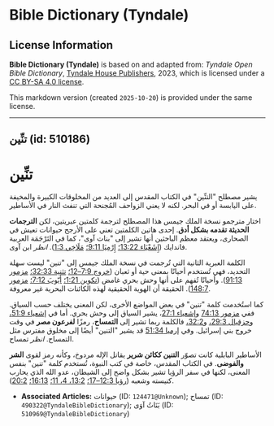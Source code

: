 # Bible Dictionary (Tyndale)

## License Information

**Bible Dictionary (Tyndale)** is based on and adapted from: _Tyndale Open Bible Dictionary_, [Tyndale House Publishers](https://tyndaleopenresources.com/), 2023, which is licensed under a [CC BY-SA 4.0 license](https://creativecommons.org/licenses/by-sa/4.0/legalcode.en).

This markdown version (created `2025-10-20`) is provided under the same license.



--------------------------------

## تنِّين (id: 510186)

تنِّين
======

يشير مصطلح "التنِّين" في الكتاب المقدس إلى العديد من المخلوقات الكبيرة والمخيفة على اليابسة أو في البحر. لكنه لا يعني الزواحف المُجنحة التي تنفث النار في الأساطير.

اختار مترجمو نسخة الملك جيمس هذا المصطلح لترجمة كلمتين عبريتين، لكن **الترجمات الحديثة تقدمه بشكل أدق**. إحدى هاتين الكلمتين تعني على الأرجح حيوانات تعيش في الصحارى، ويعتقد معظم الباحثين أنها تشير إلى "بنات آوى"، كما في التَرْجَمَة العربية فاندايك ([إِشَعْيَاء 13:22؛](https://ref.ly/Isa13:22) [إِرْمِيَا 9:11؛](https://ref.ly/Jer9:11) [مَلَاخِي 1:3](https://ref.ly/Mal1:3)). *انظر* ابن آوى.

الكلمة العبرية الثانية التي تُرجمت في نسخة الملك جيمس إلى "تنين" ليست سهلة التحديد، فهي تُستخدم أحيانًا بمعنى حية أو ثعبان ([خروج 7:9–12؛](https://ref.ly/Exod7:9-Exod7:12) [تثنية 32:33؛](https://ref.ly/Deut32:33) [مزمور 91:13](https://ref.ly/Ps91:13)). وأحيانًا تُفهم على أنها وحش بحري غامض ([تكوين 1:21؛](https://ref.ly/Gen1:21) [أَيّوبَ 7:12؛](https://ref.ly/Job7:12) [مزمور 148:7](https://ref.ly/Ps148:7)). الحقيقة أن الهوية الحقيقية لهذه الكائنات البحرية غير معروفة.

كما استُخدمت كلمة "تنين" في بعض المواضع الأخرى، لكن المعنى يختلف حسب السياق. ففي [مزمور 74:13](https://ref.ly/Ps74:13) و[إشعياء 27:1](https://ref.ly/Isa27:1)، يشير السياق إلى وحش بحري. أما في [إشعياء 51:9،](https://ref.ly/Isa51:9) و[حزقيال 29:3،](https://ref.ly/Ezek29:3) و[32:2،](https://ref.ly/Ezek32:2) فالكلمة ربما تشير إلى **التمساح**، رمزًا **لفرعون مصر** في وقت خروج بني إسرائيل. وفي [إرميا 51:34](https://ref.ly/Jer51:34) قد يشير "التنين" أيضًا إلى مخلوق مفترس مثل التمساح. *انظر* تمساح.

الأساطير البابلية كانت تصوّر **التنين ككائن شرير** يقاتل الإله مردوخ، وكأنه رمز لقوى **الشر والفوضى**. في الكتاب المقدس، خاصة في كتب النبوة، تُستخدم كلمة "تنين" بنفس المعنى، لكنها في سفر الرؤيا تشير بشكل واضح إلى الشيطان، عدو الله الذي يحارب كنيسته وشعبه ([رؤيا 12:3–17؛](https://ref.ly/Rev12:3-Rev12:17) [13:2، 4، 11؛](https://ref.ly/Rev13:2,Rev13:4,Rev13:11) [16:13؛](https://ref.ly/Rev16:13) [20:2](https://ref.ly/Rev20:2)).

* **Associated Articles:** حيوانات (ID: `124471@Unknown`); تمساح (ID: `490322@TyndaleBibleDictionary`); بَنَاتُ آوَى (ID: `510969@TyndaleBibleDictionary`)

